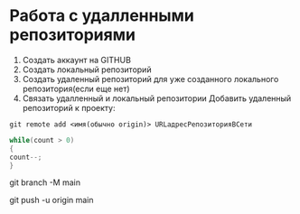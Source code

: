 # Работа с удалленными **репозиториями**
1. Создать аккаунт на GITHUB 
2. Создать локальный репозиторий
3. Создать удаленный репозиторий для уже созданного локального репозитория(если еще нет)
4. Связать удалленный и локальный репозитории
Добавить удаленный репозиторий к проекту:

`git remote add <имя(обычно origin)> URLадресРепозиторияВСети`

```C#
while(count > 0)
{
count--;
}
```

git branch -M main

git push -u origin main

